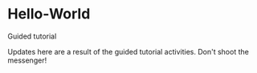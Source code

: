 # Hello-World
Guided tutorial

Updates here are a result of the guided tutorial activities. Don't shoot the messenger!
